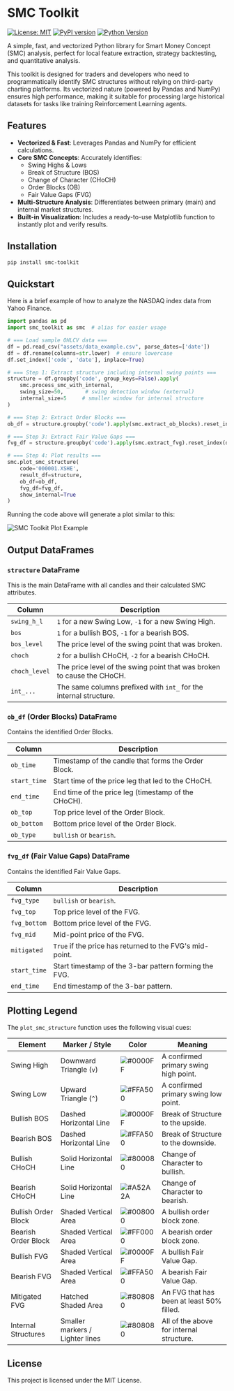 # SMC Toolkit

[![License: MIT](https://img.shields.io/badge/License-MIT-yellow.svg)](https://opensource.org/licenses/MIT)
[![PyPI version](https://badge.fury.io/py/smc-toolkit.svg)](https://badge.fury.io/py/smc-toolkit)
[![Python Version](https://img.shields.io/badge/python->=3.7-blue.svg)](https://www.python.org/downloads/)

A simple, fast, and vectorized Python library for Smart Money Concept (SMC) analysis, perfect for local feature extraction, strategy backtesting, and quantitative analysis.

This toolkit is designed for traders and developers who need to programmatically identify SMC structures without relying on third-party charting platforms. Its vectorized nature (powered by Pandas and NumPy) ensures high performance, making it suitable for processing large historical datasets for tasks like training Reinforcement Learning agents.

## Features

- **Vectorized & Fast**: Leverages Pandas and NumPy for efficient calculations.
- **Core SMC Concepts**: Accurately identifies:
  - Swing Highs & Lows
  - Break of Structure (BOS)
  - Change of Character (CHoCH)
  - Order Blocks (OB)
  - Fair Value Gaps (FVG)
- **Multi-Structure Analysis**: Differentiates between primary (main) and internal market structures.
- **Built-in Visualization**: Includes a ready-to-use Matplotlib function to instantly plot and verify results.

## Installation

```bash
pip install smc-toolkit
```

## Quickstart

Here is a brief example of how to analyze the NASDAQ index data from Yahoo Finance.

```python
import pandas as pd
import smc_toolkit as smc  # alias for easier usage

# === Load sample OHLCV data ===
df = pd.read_csv("assets/data_example.csv", parse_dates=['date'])
df = df.rename(columns=str.lower)  # ensure lowercase
df.set_index(['code', 'date'], inplace=True)

# === Step 1: Extract structure including internal swing points ===
structure = df.groupby('code', group_keys=False).apply(
    smc.process_smc_with_internal,
    swing_size=50,       # swing detection window (external)
    internal_size=5     # smaller window for internal structure
)

# === Step 2: Extract Order Blocks ===
ob_df = structure.groupby('code').apply(smc.extract_ob_blocks).reset_index(drop=True)

# === Step 3: Extract Fair Value Gaps ===
fvg_df = structure.groupby('code').apply(smc.extract_fvg).reset_index(drop=True)

# === Step 4: Plot results ===
smc.plot_smc_structure(
    code='000001.XSHE',
    result_df=structure,
    ob_df=ob_df,
    fvg_df=fvg_df,
    show_internal=True
)

```

Running the code above will generate a plot similar to this:


![SMC Toolkit Plot Example](assets/output.png)


## Output DataFrames

### `structure` DataFrame

This is the main DataFrame with all candles and their calculated SMC attributes.

| Column                | Description                                                                 |
| --------------------- | --------------------------------------------------------------------------- |
| `swing_h_l`           | `1` for a new Swing Low, `-1` for a new Swing High.                         |
| `bos`                 | `1` for a bullish BOS, `-1` for a bearish BOS.                              |
| `bos_level`           | The price level of the swing point that was broken.                         |
| `choch`               | `2` for a bullish CHoCH, `-2` for a bearish CHoCH.                          |
| `choch_level`         | The price level of the swing point that was broken to cause the CHoCH.      |
| `int_...`             | The same columns prefixed with `int_` for the internal structure.           |

### `ob_df` (Order Blocks) DataFrame

Contains the identified Order Blocks.

| Column       | Description                                                 |
| ------------ | ----------------------------------------------------------- |
| `ob_time`    | Timestamp of the candle that forms the Order Block.         |
| `start_time` | Start time of the price leg that led to the CHoCH.          |
| `end_time`   | End time of the price leg (timestamp of the CHoCH).         |
| `ob_top`     | Top price level of the Order Block.                         |
| `ob_bottom`  | Bottom price level of the Order Block.                      |
| `ob_type`    | `bullish` or `bearish`.                                     |

### `fvg_df` (Fair Value Gaps) DataFrame

Contains the identified Fair Value Gaps.

| Column      | Description                                                 |
| ----------- | ----------------------------------------------------------- |
| `fvg_type`  | `bullish` or `bearish`.                                     |
| `fvg_top`   | Top price level of the FVG.                                 |
| `fvg_bottom`| Bottom price level of the FVG.                              |
| `fvg_mid`   | Mid-point price of the FVG.                                 |
| `mitigated` | `True` if the price has returned to the FVG's mid-point.    |
| `start_time`| Start timestamp of the 3-bar pattern forming the FVG.       |
| `end_time`  | End timestamp of the 3-bar pattern.                         |


## Plotting Legend

The `plot_smc_structure` function uses the following visual cues:


| Element               | Marker / Style                 | Color        | Meaning                                   |
| --------------------- | ------------------------------ | ------------ | ----------------------------------------- |
| Swing High            | Downward Triangle (`v`)        | ![#0000FF](https://placehold.co/15x15/0000FF/0000FF.png)         | A confirmed primary swing high point.     |
| Swing Low             | Upward Triangle (`^`)          | ![#FFA500](https://placehold.co/15x15/FFA500/FFA500.png)       | A confirmed primary swing low point.      |
| Bullish BOS           | Dashed Horizontal Line         | ![#0000FF](https://placehold.co/15x15/0000FF/0000FF.png)         | Break of Structure to the upside.         |
| Bearish BOS           | Dashed Horizontal Line         | ![#FFA500](https://placehold.co/15x15/FFA500/FFA500.png)       | Break of Structure to the downside.       |
| Bullish CHoCH         | Solid Horizontal Line          | ![#800080](https://placehold.co/15x15/800080/800080.png)       | Change of Character to bullish.           |
| Bearish CHoCH         | Solid Horizontal Line          | ![#A52A2A](https://placehold.co/15x15/A52A2A/A52A2A.png)        | Change of Character to bearish.           |
| Bullish Order Block   | Shaded Vertical Area           | ![#008000](https://placehold.co/15x15/008000/008000.png)        | A bullish order block zone.               |
| Bearish Order Block   | Shaded Vertical Area           | ![#FF0000](https://placehold.co/15x15/FF0000/FF0000.png)          | A bearish order block zone.               |
| Bullish FVG           | Shaded Vertical Area           | ![#0000FF](https://placehold.co/15x15/0000FF/0000FF.png)         | A bullish Fair Value Gap.                 |
| Bearish FVG           | Shaded Vertical Area           | ![#FFA500](https://placehold.co/15x15/FFA500/FFA500.png)       | A bearish Fair Value Gap.                 |
| Mitigated FVG         | Hatched Shaded Area            | ![#808080](https://placehold.co/15x15/808080/808080.png)       | An FVG that has been at least 50% filled. |
| Internal Structures   | Smaller markers / Lighter lines| ![#808080](https://placehold.co/15x15/808080/808080.png)         | All of the above for internal structure.  |


## License

This project is licensed under the MIT License.





